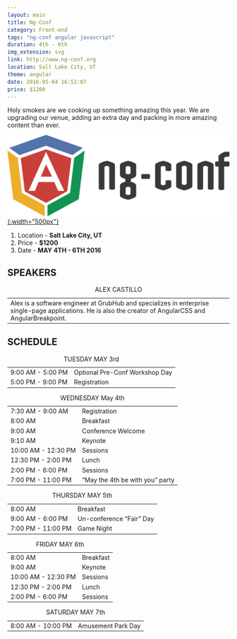 ```yaml
---
layout: main
title: Ng-Conf
category: Front-end
tags: "ng-conf angular javascript"
duration: 4th - 6th
img_extension: svg
link: http://www.ng-conf.org
location: Salt Lake City, UT
theme: angular
date: 2016-05-04 16:52:07
price: $1200
---
```

Holy smokes are we cooking up something amazing this year. We are upgrading our venue, adding an extra day and packing in more amazing content than ever.

[![angular javascript conferences programming](/assets/img/min/ng-conf.svg){:width="500px"}](http://www.ng-conf.org)

1. Location - __Salt Lake City, UT__
2. Price - __$1200__
3. Date - __MAY 4TH - 6TH 2016__

## SPEAKERS
<table class="speakers">
  <caption>ALEX CASTILLO</caption>
  <tr>
    <td>Alex is a software engineer at GrubHub and specializes in enterprise single-page applications. He is also the creator of AngularCSS and AngularBreakpoint.</td>
  </tr>
</table>

## SCHEDULE
<table>
  <caption>TUESDAY MAY 3rd</caption>
  <tr>
    <td>9:00 AM - 5:00 PM</td>
    <td>Optional Pre-Conf Workshop Day</td>
  </tr>
  <tr>
    <td>5:00 PM - 9:00 PM</td>
    <td>Registration</td>
  </tr>
</table>

<table>
  <caption>WEDNESDAY May 4th</caption>
  <tr>
    <td>7:30 AM - 9:00 AM</td>
    <td>Registration</td>
  </tr>
  <tr>
    <td>8:00 AM</td>
    <td>Breakfast</td>
  </tr>
  <tr>
    <td>9:00 AM</td>
    <td>Conference Welcome</td>
  </tr>
  <tr>
    <td>9:10 AM</td>
    <td>Keynote</td>
  </tr>
  <tr>
    <td>10:00 AM - 12:30 PM</td>
    <td>Sessions</td>
  </tr>
  <tr>
    <td>12:30 PM - 2:00 PM</td>
    <td>Lunch</td>
  </tr>
  <tr>
    <td>2:00 PM - 6:00 PM</td>
    <td>Sessions</td>
  </tr>
  <tr>
    <td>7:00 PM - 11:00 PM</td>
    <td>“May the 4th be with you” party</td>
  </tr>
</table>

<table>
  <caption>THURSDAY MAY 5th</caption>
  <tr>
    <td>8:00 AM</td>
    <td>Breakfast</td>
  </tr>
  <tr>
    <td>9:00 AM - 6:00 PM</td>
    <td>Un-conference “Fair” Day</td>
  </tr>
  <tr>
    <td>7:00 PM - 11:00 PM</td>
    <td>Game Night</td>
  </tr>
</table>

<table>
  <caption>FRIDAY MAY 6th</caption>
  <tr>
    <td>8:00 AM</td>
    <td>Breakfast</td>
  </tr>
  <tr>
    <td>9:00 AM</td>
    <td>Keynote</td>
  </tr>
  <tr>
    <td>10:00 AM - 12:30 PM</td>
    <td>Sessions</td>
  </tr>
  <tr>
    <td>12:30 PM - 2:00 PM</td>
    <td>Lunch</td>
  </tr>
  <tr>
    <td>2:00 PM - 6:00 PM</td>
    <td>Sessions</td>
  </tr>
</table>
<table>
  <caption>SATURDAY MAY 7th</caption>
  <tr>
    <td>8:00 AM - 10:00 PM</td>
    <td>Amusement Park Day</td>
  </tr>
</table>
